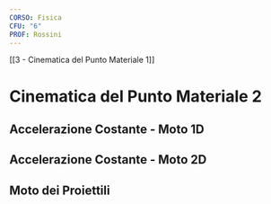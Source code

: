 ```yaml
---
CORSO: Fisica
CFU: "6"
PROF: Rossini
---
```

[[3 - Cinematica del Punto Materiale 1]]
# Cinematica del Punto Materiale 2
## Accelerazione Costante - Moto 1D
## Accelerazione Costante - Moto 2D
## Moto dei Proiettili
